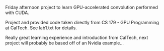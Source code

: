 Friday afternoon project to learn GPU-accelerated convolution performed with CUDA.

Project and provided code taken directly from CS 179 - GPU Programming at CalTech. See lab1.txt for details.

Really great learning experience and introduction from CalTech, next project will probably be based off of an Nvidia example...


